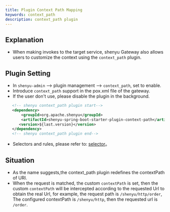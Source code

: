 ```yaml
---
title: Plugin Context Path Mapping
keywords: context_path
description: context_path plugin
---
```


## Explanation

* When making invokes to the target service, shenyu Gateway also allows users to customize the context using the `context_path` plugin.

## Plugin Setting

* In `shenyu-admin` --> plugin management --> `context_path`, set to enable.
* Introduce `context_path` support in the pox.xml file of the gateway.
* If the user don't use, please disable the plugin in the background.

```xml
   <!-- shenyu context_path plugin start-->
   <dependency>
       <groupId>org.apache.shenyu</groupId>
       <artifactId>shenyu-spring-boot-starter-plugin-context-path</artifactId>
      <version>${last.version}</version>
   </dependency>
   <!-- shenyu context_path plugin end-->
``` 

* Selectors and rules, please refer to: [selector](../selector-and-rule)。
 
## Situation

* As the name suggests,the context_path plugin redefines the contextPath of URI.
* When the request is matched, the custom `contextPath` is set, then the custom `contextPath` will be intercepted according to the requested Url to obtain the real Url, for example, the request path is `/shenyu/http/order`,
  The configured contextPath is `/shenyu/http`, then the requested url is `/order`.

